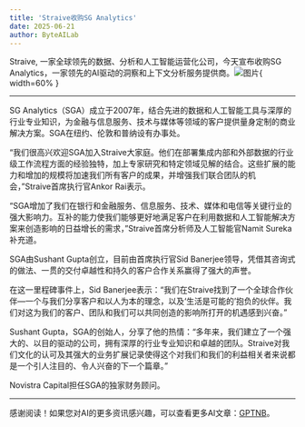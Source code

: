 ```yaml
---
title: 'Straive收购SG Analytics'
date: 2025-06-21
author: ByteAILab
---
```


Straive, 一家全球领先的数据、分析和人工智能运营化公司，今天宣布收购SG Analytics，一家领先的AI驱动的洞察和上下文分析服务提供商。![图片](https://ai-techpark.com/wp-content/uploads/Straive-Acquires.jpg){ width=60% }

---
SG Analytics（SGA）成立于2007年，结合先进的数据和人工智能工具与深厚的行业专业知识，为金融与信息服务、技术与媒体等领域的客户提供量身定制的商业解决方案。SGA在纽约、伦敦和普纳设有办事处。

“我们很高兴欢迎SGA加入Straive大家庭。他们在部署集成内部和外部数据的行业级工作流程方面的经验独特，加上专家研究和特定领域见解的结合。这些扩展的能力和增加的规模将加速我们所有客户的成果，并增强我们联合团队的机会，”Straive首席执行官Ankor Rai表示。

“SGA增加了我们在银行和金融服务、信息服务、技术、媒体和电信等关键行业的强大影响力。互补的能力使我们能够更好地满足客户在利用数据和人工智能解决方案来创造影响的日益增长的需求，”Straive首席分析师及人工智能官Namit Sureka补充道。

SGA由Sushant Gupta创立，目前由首席执行官Sid Banerjee领导，凭借其咨询式的做法、一贯的交付卓越性和持久的客户合作关系赢得了强大的声誉。

在这一里程碑事件上，Sid Banerjee表示：“我们在Straive找到了一个全球合作伙伴—一个与我们分享客户和以人为本的理念，以及‘生活是可能的’抱负的伙伴。我们对这为我们的客户、团队和我们可以共同创造的影响所打开的机遇感到兴奋。”

Sushant Gupta，SGA的创始人，分享了他的热情：“多年来，我们建立了一个强大的、以目的驱动的公司，拥有深厚的行业专业知识和卓越的团队。Straive对我们文化的认可及其强大的业务扩展记录使得这个对我们和我们的利益相关者来说都是一个引人注目的、令人兴奋的下一个篇章。”

Novistra Capital担任SGA的独家财务顾问。

---
感谢阅读！如果您对AI的更多资讯感兴趣，可以查看更多AI文章：[GPTNB](https://gptnb.com)。